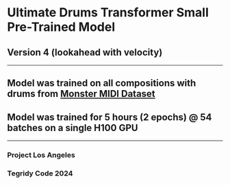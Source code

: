 # Ultimate Drums Transformer Small Pre-Trained Model 
## Version 4 (lookahead with velocity)

***

## Model was trained on all compositions with drums from [Monster MIDI Dataset](https://github.com/asigalov61/Monster-MIDI-Dataset)
## Model was trained for 5 hours (2 epochs) @ 54 batches on a single H100 GPU

***

### Project Los Angeles
### Tegridy Code 2024
